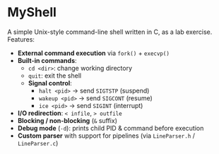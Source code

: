 # MyShell

A simple Unix-style command-line shell written in C, as a lab exercise.  
Features:

- **External command execution** via `fork()` + `execvp()`
- **Built-in commands**:  
  - `cd <dir>`: change working directory  
  - `quit`: exit the shell  
  - **Signal control**:  
    - `halt <pid>` → send `SIGTSTP` (suspend)  
    - `wakeup <pid>` → send `SIGCONT` (resume)  
    - `ice <pid>` → send `SIGINT` (interrupt)  
- **I/O redirection**: `< infile`, `> outfile`  
- **Blocking / non-blocking** (`&` suffix)  
- **Debug mode** (`-d`): prints child PID & command before execution  
- **Custom parser** with support for pipelines (via `LineParser.h` / `LineParser.c`)
